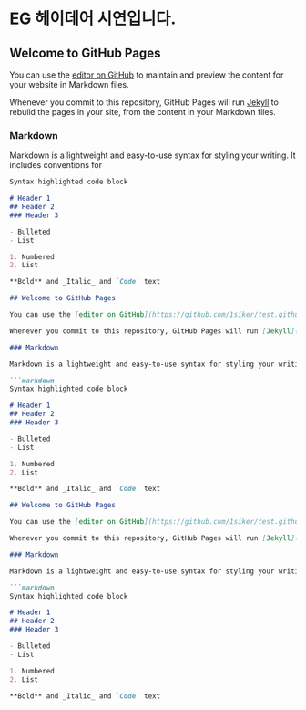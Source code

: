 # EG 헤이데어 시연입니다.

<script>
    window.ht_config = {
        appId : 'c43a0921-aa6a-439e-8431-05c62afcc82c', 
        host : 'https://hey-there.io',
        resource : 'https://hey-there.io/hey-there-resource',
    };
</script>
<script defer="defer" src="https://hey-there.io/hey-there-resource/ht-processor.js"></script>

## Welcome to GitHub Pages

You can use the [editor on GitHub](https://github.com/1siker/test.github.io/edit/gh-pages/index.md) to maintain and preview the content for your website in Markdown files.

Whenever you commit to this repository, GitHub Pages will run [Jekyll](https://jekyllrb.com/) to rebuild the pages in your site, from the content in your Markdown files.

### Markdown

Markdown is a lightweight and easy-to-use syntax for styling your writing. It includes conventions for

```markdown
Syntax highlighted code block

# Header 1
## Header 2
### Header 3

- Bulleted
- List

1. Numbered
2. List

**Bold** and _Italic_ and `Code` text

## Welcome to GitHub Pages

You can use the [editor on GitHub](https://github.com/1siker/test.github.io/edit/gh-pages/index.md) to maintain and preview the content for your website in Markdown files.

Whenever you commit to this repository, GitHub Pages will run [Jekyll](https://jekyllrb.com/) to rebuild the pages in your site, from the content in your Markdown files.

### Markdown

Markdown is a lightweight and easy-to-use syntax for styling your writing. It includes conventions for

```markdown
Syntax highlighted code block

# Header 1
## Header 2
### Header 3

- Bulleted
- List

1. Numbered
2. List

**Bold** and _Italic_ and `Code` text

## Welcome to GitHub Pages

You can use the [editor on GitHub](https://github.com/1siker/test.github.io/edit/gh-pages/index.md) to maintain and preview the content for your website in Markdown files.

Whenever you commit to this repository, GitHub Pages will run [Jekyll](https://jekyllrb.com/) to rebuild the pages in your site, from the content in your Markdown files.

### Markdown

Markdown is a lightweight and easy-to-use syntax for styling your writing. It includes conventions for

```markdown
Syntax highlighted code block

# Header 1
## Header 2
### Header 3

- Bulleted
- List

1. Numbered
2. List

**Bold** and _Italic_ and `Code` text
